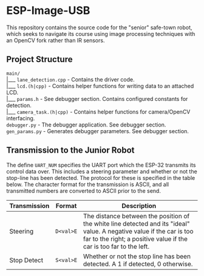 # ESP-Image-USB
This repository contains the source code for the "senior" safe-town robot, which seeks to navigate
its course using image processing techniques with an OpenCV fork rather than IR sensors.

## Project Structure
`main/`\
   |___ `lane_detection.cpp` - Contains the driver code.\
   |___ `lcd.(h|cpp)` - Contains helper functions for writing data to an attached LCD.\
   |___ `params.h` - See debugger section. Contains configured constants for detection.\
   |___ `camera_task.(h|cpp)` - Contains helper functions for camera/OpenCV interfacing.\
`debugger.py` - The debugger application. See debugger section.\
`gen_params.py` - Generates debugger parameters. See debugger section.

## Transmission to the Junior Robot
The define `UART_NUM` specifies the UART port which the ESP-32 transmits its control data over.
This includes a steering parameter and whether or not the stop-line has been detected. The protocol
for these is specified in the table below. The character format for the transmission is ASCII, and
all transmitted numbers are converted to ASCII prior to the send.

| Transmission | Format | Description |
| ------------ | ------ | ----------- |
| Steering | `D<val>E` | The distance between the position of the white line detected and its "ideal" value. A negative value if the car is too far to the right; a positive value if the car is too far to the left. |
| Stop Detect | `S<val>E` | Whether or not the stop line has been detected. A 1 if detected, 0 otherwise. |
